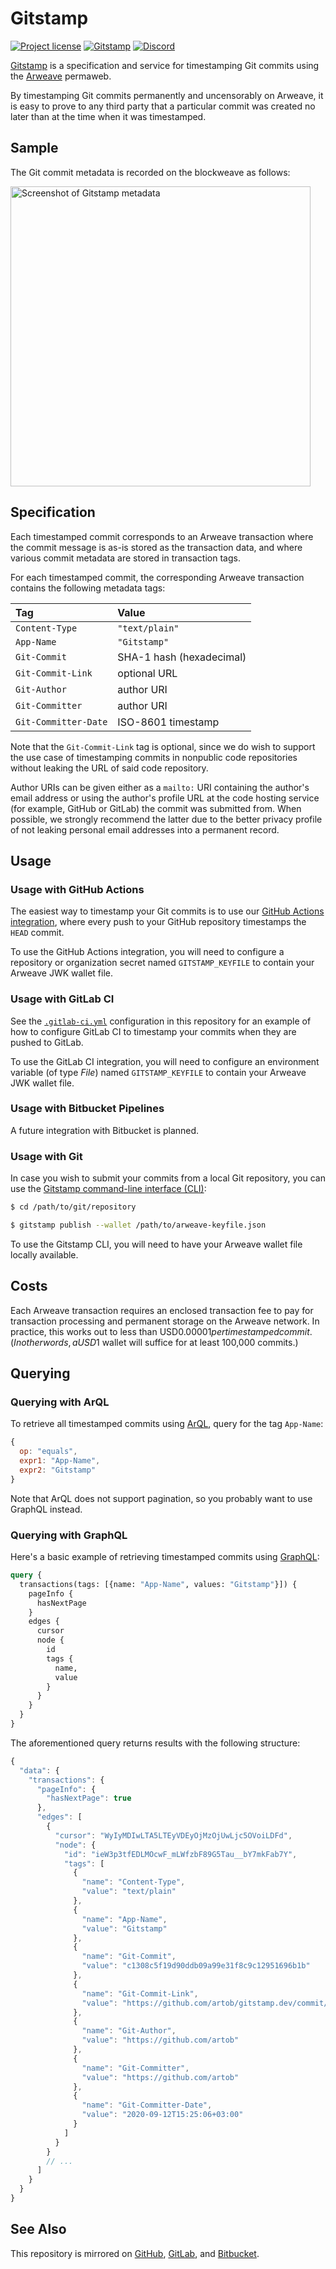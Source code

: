 # Gitstamp

[![Project license](https://img.shields.io/badge/license-Public%20Domain-blue.svg)](https://unlicense.org)
[![Gitstamp](https://github.com/weavery/gitstamp.dev/workflows/Gitstamp/badge.svg)](https://github.com/weavery/gitstamp.dev/actions?query=workflow%3AGitstamp)
[![Discord](https://img.shields.io/discord/755852964513579099?label=discord)](https://discord.gg/6meRQ27)

[Gitstamp] is a specification and service for timestamping Git commits using
the [Arweave] permaweb.

By timestamping Git commits permanently and uncensorably on Arweave, it is
easy to prove to any third party that a particular commit was created no
later than at the time when it was timestamped.

## Sample

The Git commit metadata is recorded on the blockweave as follows:

<img alt="Screenshot of Gitstamp metadata" src="https://raw.githubusercontent.com/weavery/gitstamp-action/master/sample.png" width="480"/>

## Specification

Each timestamped commit corresponds to an Arweave transaction where the
commit message is as-is stored as the transaction data, and where various
commit metadata are stored in transaction tags.

For each timestamped commit, the corresponding Arweave transaction contains
the following metadata tags:

Tag                  | Value                    |
:------------------- | :----------------------- |
`Content-Type`       | `"text/plain"`           |
`App-Name`           | `"Gitstamp"`             |
`Git-Commit`         | SHA-1 hash (hexadecimal) |
`Git-Commit-Link`    | optional URL             |
`Git-Author`         | author URI               |
`Git-Committer`      | author URI               |
`Git-Committer-Date` | ISO-8601 timestamp       |

Note that the `Git-Commit-Link` tag is optional, since we do wish to support
the use case of timestamping commits in nonpublic code repositories without
leaking the URL of said code repository.

Author URIs can be given either as a `mailto:` URI containing the author's
email address or using the author's profile URL at the code hosting service
(for example, GitHub or GitLab) the commit was submitted from. When possible,
we strongly recommend the latter due to the better privacy profile of not
leaking personal email addresses into a permanent record.

## Usage

### Usage with GitHub Actions

The easiest way to timestamp your Git commits is to use our [GitHub Actions
integration](https://github.com/weavery/gitstamp-action), where every push to
your GitHub repository timestamps the `HEAD` commit.

To use the GitHub Actions integration, you will need to configure a repository
or organization secret named `GITSTAMP_KEYFILE` to contain your Arweave JWK
wallet file.

### Usage with GitLab CI

See the [`.gitlab-ci.yml`] configuration in this repository for an example of
how to configure GitLab CI to timestamp your commits when they are pushed to
GitLab.

To use the GitLab CI integration, you will need to configure an environment
variable (of type _File_) named `GITSTAMP_KEYFILE` to contain your Arweave JWK
wallet file.

[`.gitlab-ci.yml`]: https://github.com/weavery/gitstamp.dev/blob/master/.gitlab-ci.yml

### Usage with Bitbucket Pipelines

A future integration with Bitbucket is planned.

### Usage with Git

In case you wish to submit your commits from a local Git repository, you can
use the [Gitstamp command-line interface (CLI)](https://github.com/weavery/gitstamp-cli):

```bash
$ cd /path/to/git/repository

$ gitstamp publish --wallet /path/to/arweave-keyfile.json
```

To use the Gitstamp CLI, you will need to have your Arweave wallet file
locally available.

## Costs

Each Arweave transaction requires an enclosed transaction fee to pay for
transaction processing and permanent storage on the Arweave network.
In practice, this works out to less than USD$0.00001 per timestamped commit.
(In other words, a USD$1 wallet will suffice for at least 100,000 commits.)

## Querying

### Querying with ArQL

To retrieve all timestamped commits using [ArQL], query for the tag
`App-Name`:

```javascript
{
  op: "equals",
  expr1: "App-Name",
  expr2: "Gitstamp"
}
```

Note that ArQL does not support pagination, so you probably want to use
GraphQL instead.

### Querying with GraphQL

Here's a basic example of retrieving timestamped commits using [GraphQL]:

```graphql
query {
  transactions(tags: [{name: "App-Name", values: "Gitstamp"}]) {
    pageInfo {
      hasNextPage
    }
    edges {
      cursor
      node {
        id
        tags {
          name,
          value
        }
      }
    }
  }
}
```

The aforementioned query returns results with the following structure:

```javascript
{
  "data": {
    "transactions": {
      "pageInfo": {
        "hasNextPage": true
      },
      "edges": [
        {
          "cursor": "WyIyMDIwLTA5LTEyVDEyOjMzOjUwLjc5OVoiLDFd",
          "node": {
            "id": "ieW3p3tfEDLMOcwF_mLWfzbF89G5Tau__bY7mkFab7Y",
            "tags": [
              {
                "name": "Content-Type",
                "value": "text/plain"
              },
              {
                "name": "App-Name",
                "value": "Gitstamp"
              },
              {
                "name": "Git-Commit",
                "value": "c1308c5f19d90ddb09a99e31f8c9c12951696b1b"
              },
              {
                "name": "Git-Commit-Link",
                "value": "https://github.com/artob/gitstamp.dev/commit/c1308c5f19d90ddb09a99e31f8c9c12951696b1b"
              },
              {
                "name": "Git-Author",
                "value": "https://github.com/artob"
              },
              {
                "name": "Git-Committer",
                "value": "https://github.com/artob"
              },
              {
                "name": "Git-Committer-Date",
                "value": "2020-09-12T15:25:06+03:00"
              }
            ]
          }
        }
        // ...
      ]
    }
  }
}
```

## See Also

This repository is mirrored on [GitHub], [GitLab], and [Bitbucket].

[Gitstamp]:       https://gitstamp.dev
[Arweave]:        https://www.arweave.org
[Arweave wallet]: https://www.arweave.org/wallet
[ArQL]:           https://github.com/ArweaveTeam/arweave-js#arql
[GraphQL]:        https://arweave.dev/graphql
[GitHub]:         https://github.com/weavery/gitstamp.dev
[GitLab]:         https://gitlab.com/weavery/gitstamp.dev
[Bitbucket]:      https://bitbucket.org/weavery/gitstamp.dev
